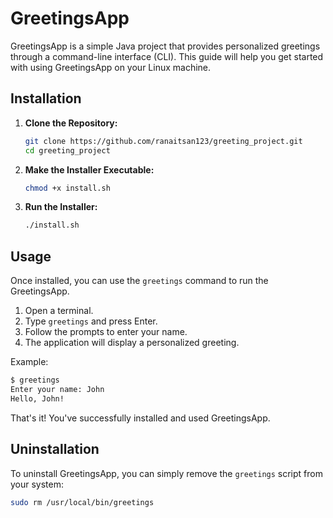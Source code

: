 # GreetingsApp

GreetingsApp is a simple Java project that provides personalized greetings through a command-line interface (CLI). This guide will help you get started with using GreetingsApp on your Linux machine.

## Installation

1. **Clone the Repository:**

   ```bash
   git clone https://github.com/ranaitsan123/greeting_project.git
   cd greeting_project
   ```

2. **Make the Installer Executable:**

   ```bash
   chmod +x install.sh
   ```

3. **Run the Installer:**

   ```bash
   ./install.sh
   ```

## Usage

Once installed, you can use the `greetings` command to run the GreetingsApp.

1. Open a terminal.
2. Type `greetings` and press Enter.
3. Follow the prompts to enter your name.
4. The application will display a personalized greeting.

Example:

```bash
$ greetings
Enter your name: John
Hello, John!
```

That's it! You've successfully installed and used GreetingsApp.

## Uninstallation

To uninstall GreetingsApp, you can simply remove the `greetings` script from your system:

```bash
sudo rm /usr/local/bin/greetings
```
